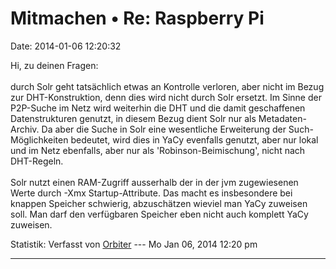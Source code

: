 Mitmachen • Re: Raspberry Pi
============================

Date: 2014-01-06 12:20:32

Hi, zu deinen Fragen:\
\
durch Solr geht tatsächlich etwas an Kontrolle verloren, aber nicht im
Bezug zur DHT-Konstruktion, denn dies wird nicht durch Solr ersetzt. Im
Sinne der P2P-Suche im Netz wird weiterhin die DHT und die damit
geschaffenen Datenstrukturen genutzt, in diesem Bezug dient Solr nur als
Metadaten-Archiv. Da aber die Suche in Solr eine wesentliche Erweiterung
der Such-Möglichkeiten bedeutet, wird dies in YaCy evenfalls genutzt,
aber nur lokal und im Netz ebenfalls, aber nur als
\'Robinson-Beimischung\', nicht nach DHT-Regeln.\
\
Solr nutzt einen RAM-Zugriff ausserhalb der in der jvm zugewiesenen
Werte durch -Xmx Startup-Attribute. Das macht es insbesondere bei
knappen Speicher schwierig, abzuschätzen wieviel man YaCy zuweisen soll.
Man darf den verfügbaren Speicher eben nicht auch komplett YaCy
zuweisen.

Statistik: Verfasst von
[Orbiter](http://forum.yacy-websuche.de/memberlist.php?mode=viewprofile&u=2)
--- Mo Jan 06, 2014 12:20 pm

------------------------------------------------------------------------
